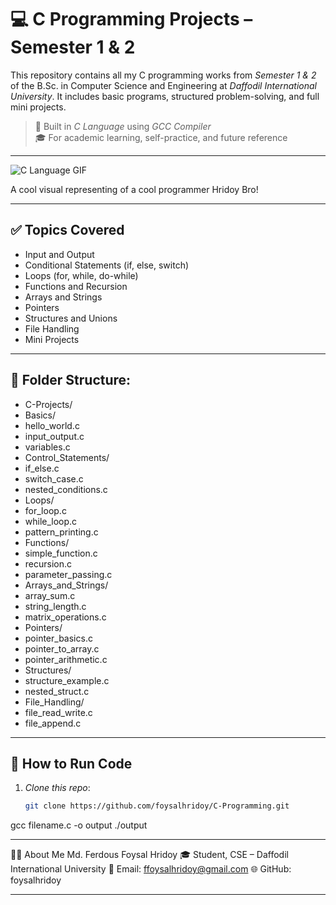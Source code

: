 # 💻 C Programming Projects – Semester 1 & 2

This repository contains all my C programming works from *Semester 1 & 2* of the B.Sc. in Computer Science and Engineering at *Daffodil International University*. It includes basic programs, structured problem-solving, and full mini projects.

> 📌 Built in *C Language* using *GCC Compiler*  
> 🎓 For academic learning, self-practice, and future reference

---

![C Language GIF](https://media4.giphy.com/media/v1.Y2lkPTc5MGI3NjExaHFzZTY3eWV3bDV3ZHZpbDJ5MnN0eW45cWVscDgzc3BuaDI5MnNtcCZlcD12MV9pbnRlcm5hbF9naWZfYnlfaWQmY3Q9Zw/pbIavlMZE7TkcVriMM/giphy.gif)

A cool visual representing of a cool programmer Hridoy Bro!

---

## ✅ Topics Covered

- Input and Output
- Conditional Statements (if, else, switch)
- Loops (for, while, do-while)
- Functions and Recursion
- Arrays and Strings
- Pointers
- Structures and Unions
- File Handling
- Mini Projects

---

## 📁 Folder Structure:
- C-Projects/
- Basics/
- hello_world.c
- input_output.c
- variables.c
- Control_Statements/
- if_else.c
- switch_case.c
- nested_conditions.c
- Loops/
- for_loop.c
- while_loop.c
- pattern_printing.c
- Functions/
- simple_function.c
- recursion.c
- parameter_passing.c
- Arrays_and_Strings/
- array_sum.c
- string_length.c
- matrix_operations.c
- Pointers/
- pointer_basics.c
- pointer_to_array.c
- pointer_arithmetic.c
- Structures/
- structure_example.c
- nested_struct.c
- File_Handling/
- file_read_write.c
- file_append.c

---

## 🚀 How to Run Code

1. *Clone this repo*:
   ```bash
   git clone https://github.com/foysalhridoy/C-Programming.git
gcc filename.c -o output
./output

---

👨‍💻 About Me
Md. Ferdous Foysal Hridoy
🎓 Student, CSE – Daffodil International University
📧 Email: ffoysalhridoy@gmail.com
🌐 GitHub: foysalhridoy

---

